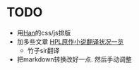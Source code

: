 # TODO

- 用[Han](https://github.com/ethantw/Han)的css/js排版
- 加多些文章 [HPL原作小说翻译状况一览](http://trow.cc/board/index.php?showtopic=22015)
    - 竹子sir翻译
- 把markdown转换改好一点. 然后手动调整